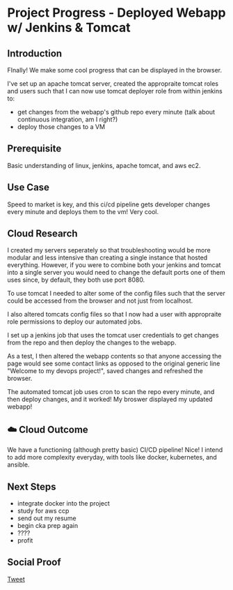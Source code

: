
# Project Progress - Deployed Webapp w/ Jenkins & Tomcat

## Introduction

FInally! We make some cool progress that can be displayed in the browser.

I've set up an apache tomcat server, created the appropraite tomcat roles and users such that I can now use tomcat deployer role from within jenkins to: 
- get changes from the webapp's github repo every minute (talk about continuous integration, am I right?)
- deploy those changes to a VM

## Prerequisite

Basic understanding of linux, jenkins, apache tomcat, and aws ec2. 

## Use Case

Speed to market is key, and this ci/cd pipeline gets developer changes every minute and deploys them to the vm! Very cool. 

## Cloud Research

I created my servers seperately so that troubleshooting would be more modular and less intensive than creating a single instance that hosted everything. However, if you were to combine both your jenkins and tomcat into a single server you would need to change the default ports one of them uses since, by default, they both use port 8080.

To use tomcat I needed to alter some of the config files such that the server could be accessed from the browser and not just from localhost. 

I also altered tomcats config files so that I now had a user with appropraite role permissions to deploy our automated jobs.

I set up a jenkins job that uses the tomcat user credentials to get changes from the repo and then deploy the changes to the webapp.

As a test, I then altered the webapp contents so that anyone accessing the page would see some contact links as opposed to the original generic line "Welcome to my devops project!", saved changes and refreshed the browser.

The automated tomcat job uses cron to scan the repo every minute, and then deploy changes, and it worked! My broswer displayed my updated webapp!

## ☁️ Cloud Outcome

We have a functioning (although pretty basic) CI/CD pipeline! Nice! I intend to add more complexity everyday, with tools like docker, kubernetes, and ansible. 

## Next Steps

- integrate docker into the project
- study for aws ccp
- send out my resume
- begin cka prep again
- ????
- profit

## Social Proof

[Tweet]()